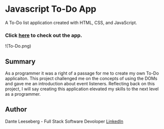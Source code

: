 # Javascript To-Do App

A To-Do list application created with HTML, CSS, and JavaScript. 

### Click [here](https://iceeeberg.github.io/To-Do-App/) to check out the app.

!(To-Do.png)

## Summary

As a programmer it was a right of a passage for me to create my own To-Do applicaiton. This project challenged me on the concepts of using the DOMs and gave me an introduction about event listeners. Reflecting back on this project, I will say creating this application elevated my skills to the next level as a programmer. 

## Author

Dante Leeseberg - Full Stack Software Devoloper [LinkedIn](linkedin.com/in/dante-leeseberg-bba05883)